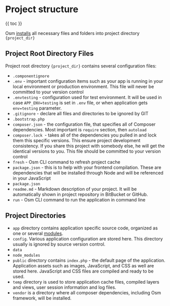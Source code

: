 # Project structure #

{{ toc }}

Osm [installs](../installation.html) all necessary files and folders into project directory `{project_dir}` 

## Project Root Directory Files

Project root directory `{project_dir}` contains several configuration files:

- `.componentignore`
- `.env` - important configuration items such as your app is running in your local 
environment or production environment. This file will never be committed to your version control
- `.envtesting` - configuration used for test environment. It will be used in case `APP_ENV=testing` is set 
in `.env` file, or when application gets `env=testing` parameter. 
- `.gitignore` - declare all files and directories to be ignored by GIT
- `.bootstrap.php`
- `composer.json` - the configuration file, that specifies all of Composer dependencies. 
Most important is `require` section, then `autoload`
- `composer.lock `- takes all of the dependencies you pulled in and lock them this specific versions. 
This ensure project development consistency. If you share this project with somebody else, 
he will get the identical versions to you. This file should be committed to your version control
- `fresh` - Osm CLI command to refresh project cache 
- `package.json` - this is to help with your frontend compilation. 
These are dependencies that will be installed through Node and will be referenced in your JavaScript
- `package.json`
- `readme.md` - Markdown description of your project. It will be automatically shown in project repository 
in BitBucket or GitHub.
- `run` - Osm CLI command to run the application in command line 

## Project Directories

- `app` directory contains application specific source code, organized as one or several [modules](modules.html).
- `config`. Various application configuration are stored here. This directory usually is ignored by source version control.
- `data`
- `node_modules` 
- `public` directory contains `index.php` - the default page of the application. 
Application assets such as images, JavaScript, and CSS as well are stored here. 
JavaScript and CSS files are compiled and ready to be used.
- `temp` directory is used to store application cache files, compiled layers and views, user session information and log files.
- `vendor` is a directory where all composer dependencies, including Osm framework, will be installed.




